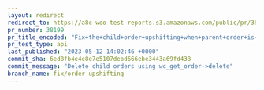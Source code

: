 ```yaml
---
layout: redirect
redirect_to: https://a8c-woo-test-reports.s3.amazonaws.com/public/pr/38199/api/index.html
pr_number: 38199
pr_title_encoded: "Fix+the+child+order+upshifting+when+parent+order+is+deleted"
pr_test_type: api
last_published: "2023-05-12 14:02:46 +0000"
commit_sha: 6ed8fb4e4c8e7e5107debd666ebe3443a69fd438
commit_message: "Delete child orders using wc_get_order->delete"
branch_name: fix/order-upshifting
---
```

